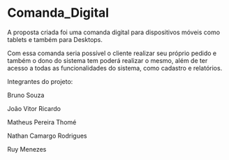# Comanda_Digital
A proposta criada foi uma comanda digital para dispositivos móveis como tablets e também para Desktops. 

Com essa comanda seria possível o cliente realizar seu próprio pedido e também o dono do sistema tem poderá realizar o mesmo, além de ter acesso a todas as funcionalidades do sistema, como cadastro e relatórios. 


Integrantes do projeto:

Bruno Souza

João Vitor Ricardo

Matheus Pereira Thomé

Nathan Camargo Rodrigues

Ruy Menezes
